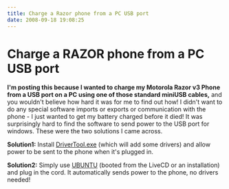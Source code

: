 ```yaml
---
title: Charge a Razor phone from a PC USB port
date: 2008-09-18 19:08:25
---
```


# Charge a RAZOR phone from a PC USB port

 __I'm posting this because I wanted to charge my Motorola Razor v3 Phone from a USB port on a PC using one of those standard miniUSB cables,__ and you wouldn't believe how hard it was for me to find out how!  I didn't want to do any special software imports or exports or communication with the phone - I just wanted to get my battery charged before it died!  It was surprisingly hard to find the software to send power to the USB port for windows.  These were the two solutions I came across.

__Solution1:__  Install [DriverTool.exe](http://hacktherazr.com/app/hacktherazr.com-DriverTool.exe) (which will add some drivers) and allow power to be sent to the phone when it's plugged in.

__Solution2:__  Simply use [UBUNTU](http://www.ubuntu.com) (booted from the LiveCD or an installation) and plug in the cord.  It automatically sends power to the phone, no drivers needed!